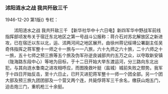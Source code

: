 ### 沭阳涟水之战  我共歼敌三千

1946-12-20
第1版()
专栏：

　　沭阳涟水之战  我共歼敌三千
    【新华社华中十六日电】新四军华中野战军前线指挥部顷发布关于宿迁东北地区之第一号战斗公报称：蒋介石对苏北解放区之新进攻，已在宿迁以东以北，运、沭两河间之地区展开。由徐州蒋记绥靖公署副主任吴奇伟指挥之蒋军整十一师之十一旅与一一八旅，六十九师之六十旅，二十六师之十一旅，五十七师之预三旅等五个旅及伪军孙逆良诚部共约五万之众，以夺取新安镇（陇海路东段中心）等地为目标，于十二日开始大举东渡运河，分三路向东北出犯，与其向涟水鲁南之进攻相呼应，而图挽救叶挺（盐城）城前失败之颓势。我军于十四日开始反击，至十六日止，已歼灭进犯蒋军整十一师一个团全部。另一个团大部及预三旅九团团部及一个营又两个连，共毙俘蒋军三千余名，缴获山炮五门，迫击炮三门，重机枪三十余挺。
